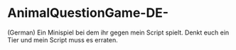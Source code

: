 # AnimalQuestionGame-DE-
(German) Ein Minispiel bei dem ihr gegen mein Script spielt.
Denkt euch ein Tier und mein Script muss es erraten.
